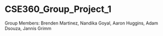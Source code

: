 # CSE360_Group_Project_1 
Group Members: Brenden Martinez, Nandika Goyal, Aaron Huggins, Adam Dsouza, Jannis Grimm
